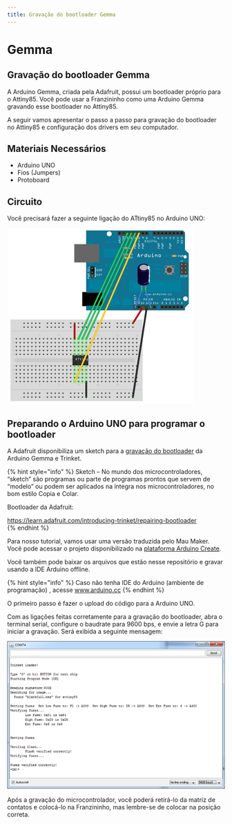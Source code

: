 ```yaml
---
title: Gravação do bootloader Gemma
---
```


# Gemma

## Gravação do bootloader Gemma

A Arduino Gemma, criada pela Adafruit, possui um bootloader próprio para o Attiny85. Você pode usar a Franzininho como uma Arduino Gemma gravando esse bootloader no Attiny85.

A seguir vamos apresentar o passo a passo para gravação do bootloader no Attiny85 e configuração dos drivers em seu computador.

## Materiais Necessários

* Arduino UNO
* Fios \(Jumpers\)
* Protoboard

## Circuito

Você precisará fazer a seguinte ligação do ATtiny85 no Arduino UNO:

![](../../.gitbook/assets/bootloarder-gemma-01.png)

## Preparando o Arduino UNO para programar o bootloader

A Adafruit disponibiliza um sketch para a [gravação do bootloader](https://learn.adafruit.com/introducing-trinket/repairing-bootloader) da Arduino Gemma e Trinket.

{% hint style="info" %}
Sketch – No mundo dos microcontroladores, “sketch” são programas ou parte de programas prontos que servem de “modelo” ou podem ser aplicados na íntegra nos microcontroladores, no bom estilo Copia e Colar.

Bootloader da Adafruit:

https://learn.adafruit.com/introducing-trinket/repairing-bootloader  
{% endhint %}

Para nosso tutorial, vamos usar uma versão traduzida pelo Mau Maker. Você pode acessar o projeto disponibilizado na [plataforma Arduino Create](https://create.arduino.cc/editor/maujabur/397f14ad-1fc1-49a5-b9a8-2143fda15b35/preview).

Você também pode baixar os arquivos que estão nesse repositório e gravar usando a IDE Arduino offline.

{% hint style="info" %}
Caso não tenha IDE do Arduino \(ambiente de programação\) , acesse www.arduino.cc
{% endhint %}

O primeiro passo é fazer o upload do código para a Arduino UNO.

Com as ligações feitas corretamente para a gravação do bootloader, abra o terminal serial, configure o baudrate para 9600 bps, e envie a letra G para iniciar a gravação. Será exibida a seguinte mensagem:

![](../../.gitbook/assets/bootloarder-gemma-02.png)

Após a gravação do microcontrolador, você poderá retirá-lo da matriz de contatos e colocá-lo na Franzininho, mas lembre-se de colocar na posição correta.

